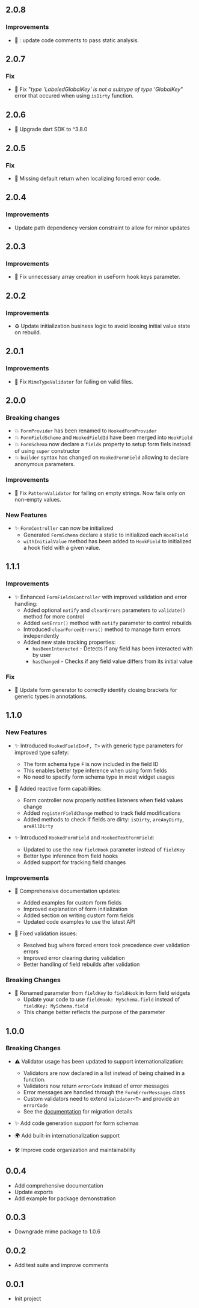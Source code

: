 ## 2.0.8

### Improvements

* 📝 : update code comments to pass static analysis.

## 2.0.7

### Fix

* 🐛 Fix "_type 'LabeledGlobalKey<T>' is not a subtype of type 'GlobalKey<R>_" error that occured when using `isDirty` function.

## 2.0.6

* 🔧 Upgrade dart SDK to ^3.8.0

## 2.0.5

### Fix

* 🐛 Missing default return when localizing forced error code.

## 2.0.4

### Improvements

* Update path dependency version constraint to allow for minor updates

## 2.0.3

### Improvements

* 🐛 Fix unnecessary array creation in useForm hook keys parameter.

## 2.0.2

### Improvements

* ♻️ Update initialization business logic to avoid loosing initial value state on rebuild.

## 2.0.1

### Improvements

* 🐛 Fix `MimeTypeValidator` for failing on valid files.

## 2.0.0

### Breaking changes

* 💥 `FormProvider` has been renamed to `HookedFormProvider`
* 💥 `FormFieldScheme` and `HookedFieldId` have been merged into `HookField`
* 💥 `FormSchema` now declare a `fields` property to setup form fiels instead of using `super` constructor
* 💥 `builder` syntax has changed on `HookedFormField` allowing to declare anonymous parameters.

### Improvements

* 🐛 Fix `PatternValidator` for failing on empty strings. Now fails only on non-empty values.

### New Features

* ✨ `FormController` can now be initialized
  * Generated `FormSchema` declare a static to initialized each `HookField`
  * `withInitialValue` method has been added to `HookField` to initialized a hook field with a given value.

## 1.1.1

### Improvements

* ✨ Enhanced `FormFieldsController` with improved validation and error handling:
  * Added optional `notify` and `clearErrors` parameters to `validate()` method for more control
  * Added `setError()` method with `notify` parameter to control rebuilds
  * Introduced `clearForcedErrors()` method to manage form errors independently
  * Added new state tracking properties:
    * `hasBeenInteracted` - Detects if any field has been interacted with by user
    * `hasChanged` - Checks if any field value differs from its initial value

### Fix

* 🐛 Update form generator to correctly identify closing brackets for generic types in annotations.

## 1.1.0

### New Features

* ✨ Introduced `HookedFieldId<F, T>` with generic type parameters for improved type safety:
  * The form schema type `F` is now included in the field ID
  * This enables better type inference when using form fields
  * No need to specify form schema type in most widget usages

* 🔄 Added reactive form capabilities:
  * Form controller now properly notifies listeners when field values change
  * Added `registerFieldChange` method to track field modifications
  * Added methods to check if fields are dirty: `isDirty`, `areAnyDirty`, `areAllDirty`

* ✨ Introduced `HookedFormField` and `HookedTextFormField`:
  * Updated to use the new `fieldHook` parameter instead of `fieldKey`
  * Better type inference from field hooks
  * Added support for tracking field changes

### Improvements

* 📝 Comprehensive documentation updates:
  * Added examples for custom form fields
  * Improved explanation of form initialization
  * Added section on writing custom form fields
  * Updated code examples to use the latest API

* 🐛 Fixed validation issues:
  * Resolved bug where forced errors took precedence over validation errors
  * Improved error clearing during validation
  * Better handling of field rebuilds after validation

### Breaking Changes

* 🔄 Renamed parameter from `fieldKey` to `fieldHook` in form field widgets
  * Update your code to use `fieldHook: MySchema.field` instead of `fieldKey: MySchema.field`
  * This change better reflects the purpose of the parameter

## 1.0.0

### Breaking Changes

* ⚠️ Validator usage has been updated to support internationalization:
  * Validators are now declared in a list instead of being chained in a function.
  * Validators now return `errorCode` instead of error messages
  * Error messages are handled through the `FormErrorMessages` class
  * Custom validators need to extend `Validator<T>` and provide an `errorCode`
  * See the [documentation](README.md#custom-validation-messages--internationalization) for migration details

* ✨ Add code generation support for form schemas
* 🌍 Add built-in internationalization support
* 🛠️ Improve code organization and maintainability

## 0.0.4

* Add comprehensive documentation
* Update exports
* Add example for package demonstration

## 0.0.3

* Downgrade mime package to 1.0.6

## 0.0.2

* Add test suite and improve comments

## 0.0.1

* Init project
